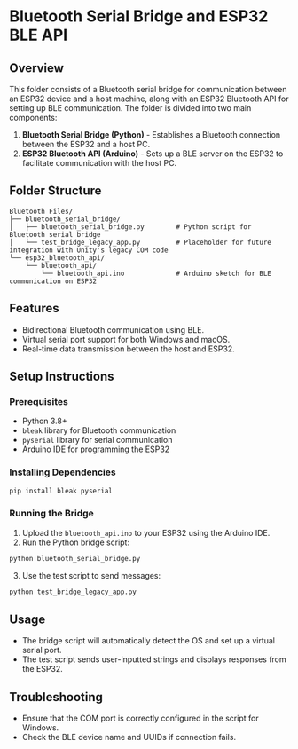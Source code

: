 # Bluetooth Serial Bridge and ESP32 BLE API

## Overview

This folder consists of a Bluetooth serial bridge for communication between an ESP32 device and a host machine, along with an ESP32 Bluetooth API for setting up BLE communication. The folder is divided into two main components:

1. **Bluetooth Serial Bridge (Python)** - Establishes a Bluetooth connection between the ESP32 and a host PC.
2. **ESP32 Bluetooth API (Arduino)** - Sets up a BLE server on the ESP32 to facilitate communication with the host PC.

## Folder Structure

```
Bluetooth Files/
├── bluetooth_serial_bridge/
│   ├── bluetooth_serial_bridge.py        # Python script for Bluetooth serial bridge
│   └── test_bridge_legacy_app.py         # Placeholder for future integration with Unity's legacy COM code
└── esp32_bluetooth_api/
    └── bluetooth_api/
        └── bluetooth_api.ino             # Arduino sketch for BLE communication on ESP32
```

## Features

- Bidirectional Bluetooth communication using BLE.
- Virtual serial port support for both Windows and macOS.
- Real-time data transmission between the host and ESP32.

## Setup Instructions

### Prerequisites

- Python 3.8+
- `bleak` library for Bluetooth communication
- `pyserial` library for serial communication
- Arduino IDE for programming the ESP32

### Installing Dependencies

```bash
pip install bleak pyserial
```

### Running the Bridge

1. Upload the `bluetooth_api.ino` to your ESP32 using the Arduino IDE.
2. Run the Python bridge script:

```bash
python bluetooth_serial_bridge.py
```

3. Use the test script to send messages:

```bash
python test_bridge_legacy_app.py
```

## Usage

- The bridge script will automatically detect the OS and set up a virtual serial port.
- The test script sends user-inputted strings and displays responses from the ESP32.

## Troubleshooting

- Ensure that the COM port is correctly configured in the script for Windows.
- Check the BLE device name and UUIDs if connection fails.
